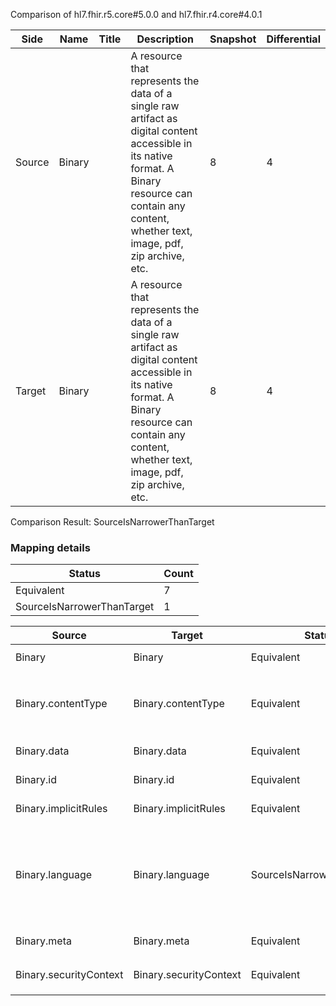 Comparison of hl7.fhir.r5.core#5.0.0 and hl7.fhir.r4.core#4.0.1

| Side | Name | Title | Description | Snapshot | Differential |
| --- | --- | --- | --- | --- | --- |
| Source | Binary |  | A resource that represents the data of a single raw artifact as digital content accessible in its native format.  A Binary resource can contain any content, whether text, image, pdf, zip archive, etc. | 8 | 4 |
| Target | Binary |  | A resource that represents the data of a single raw artifact as digital content accessible in its native format.  A Binary resource can contain any content, whether text, image, pdf, zip archive, etc. | 8 | 4 |


Comparison Result: SourceIsNarrowerThanTarget


### Mapping details

| Status | Count |
| ------ | ----- |
Equivalent | 7 |
SourceIsNarrowerThanTarget | 1 |


| Source | Target | Status | Message |
| ------ | ------ | ------ | ------- |
| Binary | Binary | Equivalent | R5 `Binary` maps as Equivalent to R4 `Binary` |
| Binary.contentType | Binary.contentType | Equivalent | R5 `Binary.contentType` maps as Equivalent to R4 `Binary.contentType` - contentType using http://hl7.org/fhir/ValueSet/mimetypes is exempted and assumed equivalent |
| Binary.data | Binary.data | Equivalent | R5 `Binary.data` maps as Equivalent to R4 `Binary.data` |
| Binary.id | Binary.id | Equivalent | R5 `Binary.id` maps as Equivalent to R4 `Binary.id` |
| Binary.implicitRules | Binary.implicitRules | Equivalent | R5 `Binary.implicitRules` maps as Equivalent to R4 `Binary.implicitRules` |
| Binary.language | Binary.language | SourceIsNarrowerThanTarget | R5 `Binary.language` maps as SourceIsNarrowerThanTarget to R4 `Binary.language` - language changed the binding strength from Required to Preferred; language has change due to type change: R5 `language` `code` maps as SourceIsNarrowerThanTarget for R4 `language` |
| Binary.meta | Binary.meta | Equivalent | R5 `Binary.meta` maps as Equivalent to R4 `Binary.meta` |
| Binary.securityContext | Binary.securityContext | Equivalent | R5 `Binary.securityContext` maps as Equivalent to R4 `Binary.securityContext` |


